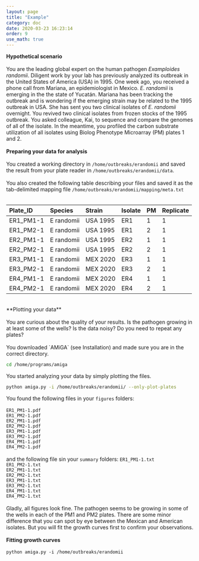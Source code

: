 ```yaml
---
layout: page
title: "Example"
category: doc
date: 2020-03-23 16:23:14
order: 9
use_math: true
---
```


**Hypothetical scenario**
<br /><br/>
You are the leading global expert on the human pathogen *Examploides randomii*. Diligent work by your lab has previously analyzed its outbreak in the United States of America (USA) in 1995. One week ago, you received a phone call from Mariana, an epidemiologist in Mexico. *E. randomii* is emerging in the the state of Yucatán. Mariana has been tracking the outbreak and is wondering if the emerging strain may be related to the 1995 outbreak in USA. She has sent you two clinical isolates of *E. randomii* overnight. You revived two clinical isolates from frozen stocks of the 1995 outbreak. You asked colleague, Kai, to sequence and compare the genomes of all of the isolate. In the meantime, you profiled the carbon substrate utilization of all isolates using Biolog Phenotype Microarray (PM) plates 1 and 2.
<br /><br/>
**Preparing your data for analysis**
<br /><br/>
You created a working directory in `/home/outbreaks/erandomii` and saved the result from your plate reader in `/home/outbreaks/erandomii/data`.
<br /><br/>
You also created the following table describing your files and saved it as the tab-delimited mapping file `/home/outbreaks/erandomii/mapping/meta.txt`
<br /><br />

|Plate_ID|Species|Strain|Isolate|PM|Replicate|
|:---|:---|:---|:---|:---|:---|
|ER1_PM1-1|E randomii|USA 1995|ER1|1|1|
|ER1_PM2-1|E randomii|USA 1995|ER1|2|1|
|ER2_PM1-1|E randomii|USA 1995|ER2|1|1|
|ER2_PM2-1|E randomii|USA 1995|ER2|2|1|
|ER3_PM1-1|E randomii|MEX 2020|ER3|1|1|
|ER3_PM2-1|E randomii|MEX 2020|ER3|2|1|
|ER4_PM1-1|E randomii|MEX 2020|ER4|1|1|
|ER4_PM2-1|E randomii|MEX 2020|ER4|2|1|

<br />
**Plotting your data**
<br /><br/>
You are curious about the quality of your results. Is the pathogen growing in at least some of the wells? Is the data noisy? Do you need to repeat any plates?
<br /><br/>
You downloaded `AMiGA` (see Installation) and made sure you are in the correct directory.

```bash
cd /home/programs/amiga
```

You started analyzing your data by simply plotting the files.

```bash
python amiga.py -i /home/outbreaks/erandomii/ --only-plot-plates
```

You found the following files in your `figures` folders:
<br /><br/>
`ER1_PM1-1.pdf`<br/>
`ER1_PM2-1.pdf`<br/>
`ER2_PM1-1.pdf`<br/>
`ER2_PM2-1.pdf`<br/>
`ER3_PM1-1.pdf`<br/>
`ER3_PM2-1.pdf`<br/>
`ER4_PM1-1.pdf`<br/>
`ER4_PM2-1.pdf`<br/>
<br/>
and the following file sin your `summary` folders:
`ER1_PM1-1.txt`<br/>
`ER1_PM2-1.txt`<br/>
`ER2_PM1-1.txt`<br/>
`ER2_PM2-1.txt`<br/>
`ER3_PM1-1.txt`<br/>
`ER3_PM2-1.txt`<br/>
`ER4_PM1-1.txt`<br/>
`ER4_PM2-1.txt`<br/>
<br />
Gladly, all figures look fine. The pathogen seems to be growing in some of the wells in each of the PM1 and PM2 plates. There are some minor difference that you can spot by eye between the Mexican and American isolates. But you will fit the growth curves first to confirm your observations.
<br /><br/>
**Fitting growth curves**
<br /><br/>
`python amiga.py -i /home/outbreaks/erandomii`

